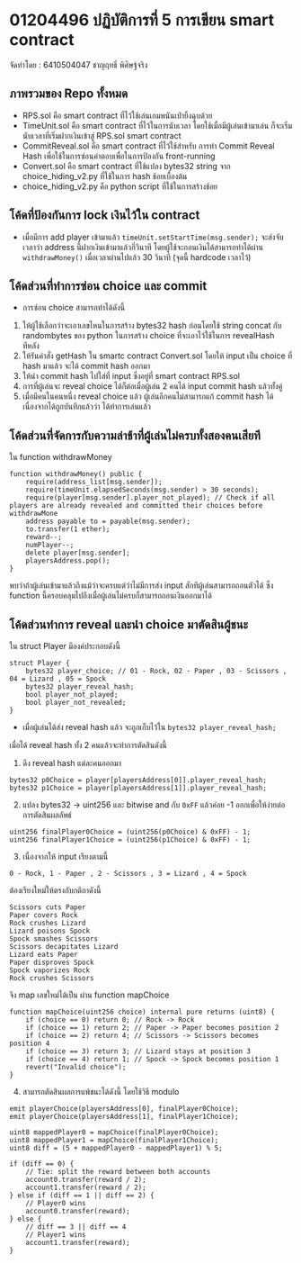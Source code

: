 # 01204496 ปฏิบัติการที่ 5 การเขียน smart contract

จัดทำโดย : 6410504047 ชาญฤทธิ์ พิศิษฐ์จริง

## ภาพรวมของ Repo ทั้งหมด

- RPS.sol คือ smart contract ที่ไว้ใช้เล่นเกมพนันเป่ายิ้งฉุบด้วย
- TimeUnit.sol คือ smart contract ที่ไว้ในการนับเวลา โดยใช้เมื่อมีผู้เล่นเข้ามาเล่น ก็จะเริ่มนับเวลาที่เริ่มฝากเงินเข้าสู่ RPS.sol smart contract
- CommitReveal.sol คือ smart contract ที่ไว้ใช้สำหรับ การทำ Commit Reveal Hash เพื่อใช้ในการซ่อนคำตอบเพื่อในการป้องกัน front-running
- Convert.sol คือ smart contract ที่ใช้แปลง bytes32 string จาก choice_hiding_v2.py ที่ใช้ในการ hash ช้อยเบื้องต้น
- choice_hiding_v2.py คือ python script ที่ใช้ในการสร้างช้อย

## โค้ดที่ป้องกันการ lock เงินไว้ใน contract

- เมื่อมีการ add player เข้ามาแล้ว `timeUnit.setStartTime(msg.sender);` จะส่งจับเวลาว่า address นี้ฝากเงินเข้ามาแล้วกี่วินาที โดยผู้ใช้จะถอนเงินได้สามารถทำได้ผ่าน `withdrawMoney()` เมื่อเวลาผ่านไปแล้ว 30 วินาที (จุดนี้ hardcode เวลาไว้)

## โค้ดส่วนที่ทำการซ่อน choice และ commit

- การซ่อน choice สามารถทำได้ดังนี้

1. ให้ผู้ใช้เลือกว่าจะเอาเลขไหนในการสร้าง bytes32 hash ก่อนโดยใช้  string concat กับ randombytes ของ python ในการสร้าง choice ที่จะเอาไว้ใช้ในการ revealHash ทีหลัง
2. ให้รันคำสั่ง getHash ใน smartc contract Convert.sol โดยให้ input เป็น choice ที่ hash มาแล้ว จะได้ commit hash ออกมา
3. ให้นำ commit hash ไปใส่ที่ input ซึ่งอยู่ที่ smart contract RPS.sol
4. การที่ผู้เล่นจะ reveal choice ได้ก็ต่อเมื่อผู้เล่น 2 คนได้ input commit hash แล้วทั้งคู่
5. เมื่อมีคนในคนหนึ่ง reveal choice แล้ว ผู้เล่นอีกคนไม่สามารถแก้ commit hash ได้เนื่องจากได้ถูกบันทึกแล้วว่า ได้ทำการเล่นแล้ว

## โค้ดส่วนที่จัดการกับความล่าช้าที่ผู้เล่นไม่ครบทั้งสองคนเสียที

ใน function withdrawMoney

```sol
function withdrawMoney() public {
    require(address_list[msg.sender]);
    require(timeUnit.elapsedSeconds(msg.sender) > 30 seconds);
    require(player[msg.sender].player_not_played); // Check if all players are already revealed and committed their choices before withdrawMone
    address payable to = payable(msg.sender);
    to.transfer(1 ether);
    reward--;
    numPlayer--;
    delete player[msg.sender];
    playersAddress.pop();
}
```

พบว่าถ้าผู้เล่นเข้ามาแล้วถึงแม้ว่าจะครบแต่ว่าไม่มีการส่ง input สักทีผู้เล่นสามารถถอนตัวได้ ซึ่ง function นี้ครอบคลุมไปถึงเมื่อผู้เล่นไม่ครบก็สามารถถอนเงินออกมาได้

## โค้ดส่วนทำการ reveal และนำ choice มาตัดสินผู้ชนะ 

ใน struct Player มีองค์ประกอบดังนี้

```sol
struct Player {
    bytes32 player_choice; // 01 - Rock, 02 - Paper , 03 - Scissors , 04 = Lizard , 05 = Spock
    bytes32 player_reveal_hash;
    bool player_not_played;
    bool player_not_revealed;
}
```

- เมื่อผู้เล่นได้ส่ง reveal hash แล้ว จะถูกเก็บไว้ใน `bytes32 player_reveal_hash;`

เมื่อได้ reveal hash ทั้ง 2 คนแล้วจะทำการตัดสินดังนี้

1. ดึง reveal hash แต่ละคนออกมา
```sol
bytes32 p0Choice = player[playersAddress[0]].player_reveal_hash;
bytes32 p1Choice = player[playersAddress[1]].player_reveal_hash;
```

2. แปลง bytes32 -> uint256 และ bitwise and กับ `0xFF` แล้วค่อย -1 ออกเพื่อให้ง่ายต่อการตัดสินผลลัพธ์
```sol
uint256 finalPlayer0Choice = (uint256(p0Choice) & 0xFF) - 1;
uint256 finalPlayer1Choice = (uint256(p1Choice) & 0xFF) - 1;
```

3. เนื่องจากให้ input เรียงตามนี้
   
```
0 - Rock, 1 - Paper , 2 - Scissors , 3 = Lizard , 4 = Spock
```
ต้องเรียงใหม่ให้ตรงกับกติกาดังนี้

```
Scissors cuts Paper
Paper covers Rock
Rock crushes Lizard
Lizard poisons Spock
Spock smashes Scissors
Scissors decapitates Lizard
Lizard eats Paper
Paper disproves Spock
Spock vaporizes Rock
Rock crushes Scissors
```

จึง map เลขใหม่ได้เป็น ผ่าน function mapChoice

```sol
function mapChoice(uint256 choice) internal pure returns (uint8) {
    if (choice == 0) return 0; // Rock -> Rock
    if (choice == 1) return 2; // Paper -> Paper becomes position 2
    if (choice == 2) return 4; // Scissors -> Scissors becomes position 4
    if (choice == 3) return 3; // Lizard stays at position 3
    if (choice == 4) return 1; // Spock -> Spock becomes position 1
    revert("Invalid choice");
}
```

4. สามารถตัดสินผลการแพ้ชนะได้ดังนี้ โดยใช้วิธี modulo

```sol
emit playerChoice(playersAddress[0], finalPlayer0Choice);
emit playerChoice(playersAddress[1], finalPlayer1Choice);

uint8 mappedPlayer0 = mapChoice(finalPlayer0Choice);
uint8 mappedPlayer1 = mapChoice(finalPlayer1Choice);
uint8 diff = (5 + mappedPlayer0 - mappedPlayer1) % 5;

if (diff == 0) {
    // Tie: split the reward between both accounts
    account0.transfer(reward / 2);
    account1.transfer(reward / 2);
} else if (diff == 1 || diff == 2) {
    // Player0 wins
    account0.transfer(reward);
} else {
    // diff == 3 || diff == 4
    // Player1 wins
    account1.transfer(reward);
}
```

